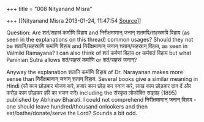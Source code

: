 +++
title = "008 Nityanand Misra"

+++
[[Nityanand Misra	2013-01-24, 11:47:54 [Source](https://groups.google.com/g/bvparishat/c/ZGt7qUSALhk)]]



  
Question: Are शतं/सहस्रं कर्माणि विहाय and निरीक्षमाणान् जनान् शतमपि/सहस्रमपि विहाय (as seen in the explanations on this thread) common usages? Should they not be शतानि/सहस्राणि कर्माणि विहाय and निरीक्षमाणान् जनान् शतान्/सहस्रान् विहाय, as seen in Valmiki Ramayana? I can also think of शतं कर्मणां विहाय or कर्मशतं विहाय but what Paninian Sutra allows शतं/सहस्रं कर्माणि or शतं/सहस्रं जनान्?  
  
Anyway the explanation शतानि कर्माणि विहाय of Dr. Narayanan makes more sense than निरीक्षमाणान् जनान् शतान् विहाय. Several books give a similar meaning in Hindi (सौ काम छोड़कर भोजन करे, हजार काम छोड़ कर स्नान करे, लाख काम छोड़कर दान दें और करोड़ काम छोड़कर हरि का भजन करे) including the संस्कृत लोकोक्ति सङ्ग्रह (1895) published by Abhinav Bharati. I could not comprehend निरीक्षमाणान् जनान् विहाय - one should leave hundred/thousand onlookers and then eat/bathe/donate/serve the Lord? Sounds a bit odd.  

  

